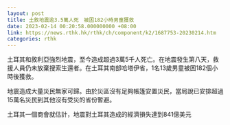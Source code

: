 ```yaml
---
layout: post
title: 土敘地震逾3.5萬人死　被困182小時男童獲救
date: 2023-02-14 00:20:58.000000000 +08:00
link: https://news.rthk.hk/rthk/ch/component/k2/1687753-20230214.htm
categories: rthk
---
```


土耳其和敘利亞強烈地震，至今造成超過3萬5千人死亡。在地震發生第八天，救援人員仍未放棄搜索生還者。在土耳其南部哈塔伊省，1名13歲男童被困182個小時後獲救。

地震造成大量災民無家可歸。由於災區沒有足夠帳篷安置災民，當局說已安排超過15萬名災民到其他沒有受災的省份暫避。

土耳其一個商會就估計，地震對土耳其造成的經濟損失達到841億美元
